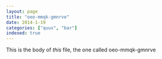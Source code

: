 ```yaml
---
layout: page
title: "oeo-mmqk-gmnrve"
date: 2014-1-19
categories: ["quux", "bar"]
indexed: true
---
```

This is the body of _this_ file, the one called oeo-mmqk-gmnrve
